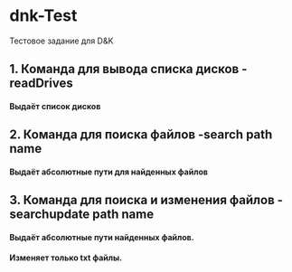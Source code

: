 # dnk-Test
Тестовое задание для D&amp;K

## 1. Команда для вывода списка дисков -readDrives
#### Выдаёт список дисков

## 2. Команда для поиска файлов -search path name
#### Выдаёт абсолютные пути для найденных файлов

## 3. Команда для поиска и изменения файлов -searchupdate path name
#### Выдаёт абсолютные пути найденных файлов. 
#### Изменяет только txt файлы.
